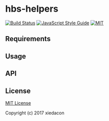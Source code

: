 # hbs-helpers

[![Build Status](https://travis-ci.org/xiedacon/hbs-helpers.svg?branch=master)](https://travis-ci.org/xiedacon/hbs-helpers)
[![JavaScript Style Guide](https://img.shields.io/badge/code_style-standard-brightgreen.svg)](https://standardjs.com)
[![MIT](https://img.shields.io/badge/license-MIT-blue.svg)](https://github.com/xiedacon/hbs-helpers/blob/master/LICENSE)

## Requirements

## Usage

## API

## License

[MIT License](https://github.com/xiedacon/hbs-helpers/blob/master/LICENSE)

Copyright (c) 2017 xiedacon